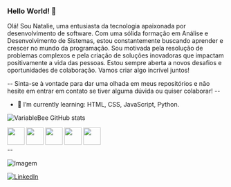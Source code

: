 ### Hello World! 👋
  Olá! Sou Natalie, uma entusiasta da tecnologia apaixonada por desenvolvimento de software. Com uma sólida formação em Análise e Desenvolvimento de Sistemas, estou constantemente buscando aprender e crescer no mundo da programação. Sou motivada pela resolução de problemas complexos e pela criação de soluções inovadoras que impactam positivamente a vida das pessoas. Estou sempre aberta a novos desafios e oportunidades de colaboração. Vamos criar algo incrível juntos!
  
-- Sinta-se à vontade para dar uma olhada em meus repositórios e não hesite em entrar em contato se tiver alguma dúvida ou quiser colaborar! --

<!--
**NatalieWF/NatalieWF** is a ✨ _special_ ✨ repository because its `README.md` (this file) appears on your GitHub profile.

Here are some ideas to get you started:
-->
- 🌱 I’m currently learning: HTML, CSS, JavaScript, Python.

<!-- GithubStats -->
![VariableBee GitHub stats](https://github-readme-stats.vercel.app/api?username=NatalieWF&show_icons=true&theme=gotham)


<div class="icones" text-align="center">
<img loading="lazy" src="https://cdn.jsdelivr.net/gh/devicons/devicon/icons/git/git-original.svg" width="40" height="40"/>
<img loading="lazy" src="https://cdn.jsdelivr.net/gh/devicons/devicon/icons/html5/html5-original.svg" width="40" height="40"/>
<img loading="lazy" src="https://cdn.jsdelivr.net/gh/devicons/devicon/icons/css3/css3-original.svg" width="40" height="40"/>
<img loading="lazy" src="https://cdn.jsdelivr.net/gh/devicons/devicon/icons/javascript/javascript-original.svg" width="40" height="40"/>
<img loading="lazy" src="https://cdn.jsdelivr.net/gh/devicons/devicon/icons/python/python-original.svg" width="40" height="40"/>
</div>
--
<!--
<p align="left">
  <img align="center" src="https://github.com/VariableBee/VariableBee/assets/77739311/4e9f41af-6b57-49a7-b15a-74322e96b4d7" alt="Imagem">
</p>
-->

<!-- GIF -->
<p align="left">
  <img align="center" src="https://github.com/NatalieWF/NatalieWF/assets/159834311/441681ff-b5b4-4d5e-a1e6-50ebec4e134d" alt="Imagem">
</p>


<!-- [![LinkedIn](https://img.shields.io/badge/LinkedIn-0077B5?style=for-the-badge&logo=linkedin&logoColor=white)](https://br.linkedin.com/in/natalie-w-0647941b3/) -->

[![LinkedIn](https://img.shields.io/badge/LinkedIn-0077B5?style=for-the-badge&logo=linkedin&logoColor=white)](https://br.linkedin.com/in/natalie-w-0647941b3/) 





